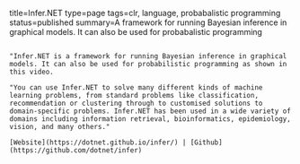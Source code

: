 title=Infer.NET
type=page
tags=clr, language, probabalistic programming
status=published
summary=A framework for running Bayesian inference in graphical models. It can also be used for probabalistic programming
~~~~~~

"Infer.NET is a framework for running Bayesian inference in graphical models. It can also be used for probabilistic programming as shown in this video. 

"You can use Infer.NET to solve many different kinds of machine learning problems, from standard problems like classification, recommendation or clustering through to customised solutions to domain-specific problems. Infer.NET has been used in a wide variety of domains including information retrieval, bioinformatics, epidemiology, vision, and many others."

[Website](https://dotnet.github.io/infer/) | [Github](https://github.com/dotnet/infer)
